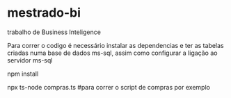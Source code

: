 # mestrado-bi
trabalho de Business Inteligence

Para correr o codigo é necessário instalar as dependencias e ter as tabelas criadas numa base de dados ms-sql, assim como configurar a ligação ao servidor ms-sql

npm install

npx ts-node compras.ts #para correr o script de compras por exemplo

